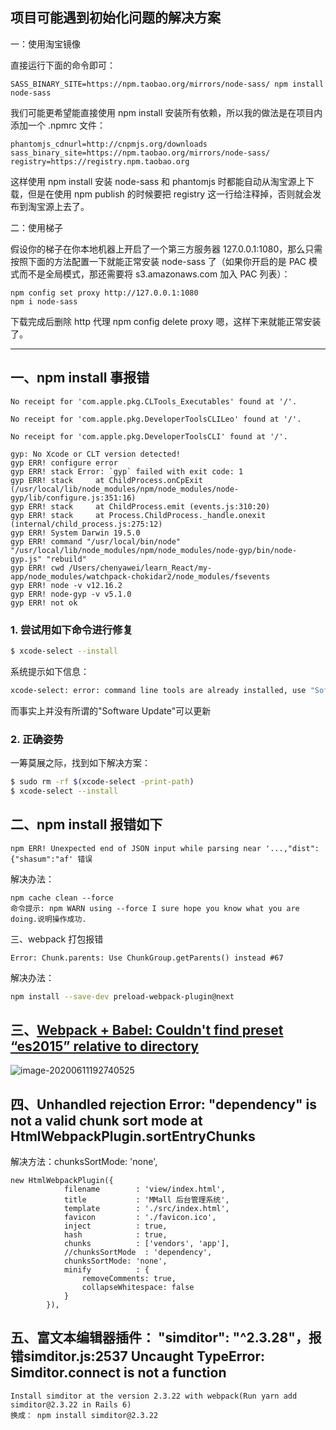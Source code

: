 ﻿项目可能遇到初始化问题的解决方案
------------------------------------------------------------------------------------------------------------------------------------------------
一：使用淘宝镜像

直接运行下面的命令即可：

	SASS_BINARY_SITE=https://npm.taobao.org/mirrors/node-sass/ npm install node-sass

我们可能更希望能直接使用 npm install 安装所有依赖，所以我的做法是在项目内添加一个 .npmrc 文件：

	phantomjs_cdnurl=http://cnpmjs.org/downloads
	sass_binary_site=https://npm.taobao.org/mirrors/node-sass/
	registry=https://registry.npm.taobao.org
 

这样使用 npm install 安装 node-sass 和 phantomjs 时都能自动从淘宝源上下载，但是在使用 npm publish 的时候要把 registry 这一行给注释掉，否则就会发布到淘宝源上去了。

二：使用梯子

假设你的梯子在你本地机器上开启了一个第三方服务器 127.0.0.1:1080，那么只需按照下面的方法配置一下就能正常安装 node-sass 了（如果你开启的是 PAC 模式而不是全局模式，那还需要将 s3.amazonaws.com 加入 PAC 列表）：

	npm config set proxy http://127.0.0.1:1080
	npm i node-sass

下载完成后删除 http 代理
	npm config delete proxy
嗯，这样下来就能正常安装了。

------------------------------------------------------------------------------------------------------------------------------------------------
## 一、npm install 事报错

```
No receipt for 'com.apple.pkg.CLTools_Executables' found at '/'.

No receipt for 'com.apple.pkg.DeveloperToolsCLILeo' found at '/'.

No receipt for 'com.apple.pkg.DeveloperToolsCLI' found at '/'.

gyp: No Xcode or CLT version detected!
gyp ERR! configure error
gyp ERR! stack Error: `gyp` failed with exit code: 1
gyp ERR! stack     at ChildProcess.onCpExit (/usr/local/lib/node_modules/npm/node_modules/node-gyp/lib/configure.js:351:16)
gyp ERR! stack     at ChildProcess.emit (events.js:310:20)
gyp ERR! stack     at Process.ChildProcess._handle.onexit (internal/child_process.js:275:12)
gyp ERR! System Darwin 19.5.0
gyp ERR! command "/usr/local/bin/node" "/usr/local/lib/node_modules/npm/node_modules/node-gyp/bin/node-gyp.js" "rebuild"
gyp ERR! cwd /Users/chenyawei/learn_React/my-app/node_modules/watchpack-chokidar2/node_modules/fsevents
gyp ERR! node -v v12.16.2
gyp ERR! node-gyp -v v5.1.0
gyp ERR! not ok

```

### 1. 尝试用如下命令进行修复

```bash
$ xcode-select --install
```

系统提示如下信息：

```bash
xcode-select: error: command line tools are already installed, use "Software Update" to install updates
```

而事实上并没有所谓的"Software Update"可以更新

### 2. 正确姿势

一筹莫展之际，找到如下解决方案：

```bash
$ sudo rm -rf $(xcode-select -print-path)
$ xcode-select --install
```

## 二、npm install 报错如下

```
npm ERR! Unexpected end of JSON input while parsing near '...,"dist":{"shasum":"af' 错误
```

解决办法：

```
npm cache clean --force
命令提示: npm WARN using --force I sure hope you know what you are doing.说明操作成功.
```

三、webpack 打包报错

```
Error: Chunk.parents: Use ChunkGroup.getParents() instead #67
```

解决办法：

```bash
npm install --save-dev preload-webpack-plugin@next
```

## 三、[Webpack + Babel: Couldn't find preset “es2015” relative to directory](https://stackoverflow.com/questions/40188578/webpack-babel-couldnt-find-preset-es2015-relative-to-directory)

![image-20200611192740525](https://tva1.sinaimg.cn/large/007S8ZIlgy1gfokpmb9zjj30u00vn7do.jpg)

## 四、Unhandled rejection Error: "dependency" is not a valid chunk sort mode at HtmlWebpackPlugin.sortEntryChunks 

解决方法：chunksSortMode: 'none',

```
new HtmlWebpackPlugin({
            filename        : 'view/index.html',
            title           : 'MMall 后台管理系统',
            template        : './src/index.html',
            favicon         : './favicon.ico',
            inject          : true,
            hash            : true,
            chunks          : ['vendors', 'app'],
            //chunksSortMode  : 'dependency',
            chunksSortMode: 'none',
            minify          : {
                removeComments: true,
                collapseWhitespace: false
            }
        }),
```

## 五、富文本编辑器插件： "simditor": "^2.3.28"，报错simditor.js:2537 Uncaught TypeError: Simditor.connect is not a function

```
Install simditor at the version 2.3.22 with webpack(Run yarn add simditor@2.3.22 in Rails 6)
换成： npm install simditor@2.3.22
```

